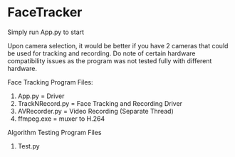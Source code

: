 # FaceTracker
 
Simply run App.py to start

Upon camera selection, it would be better if you have 2 cameras that could be used for tracking and recording. Do note of certain hardware compatibility issues as the program was not tested fully with different hardware.

Face Tracking Program Files:
1. App.py = Driver
2. TrackNRecord.py = Face Tracking and Recording Driver
3. AVRecorder.py = Video Recording (Separate Thread)
4. ffmpeg.exe = muxer to H.264

Algorithm Testing Program Files
1. Test.py
